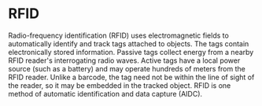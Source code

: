 # RFID

Radio-frequency identification (RFID) uses electromagnetic fields to automatically identify and track tags attached to objects. The tags contain electronically stored information. Passive tags collect energy from a nearby RFID reader's interrogating radio waves. Active tags have a local power source (such as a battery) and may operate hundreds of meters from the RFID reader. Unlike a barcode, the tag need not be within the line of sight of the reader, so it may be embedded in the tracked object. RFID is one method of automatic identification and data capture (AIDC).
